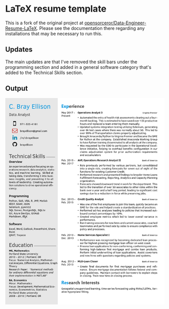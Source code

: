 # LaTeX resume template

This is a fork of the original project at [opensorceror/Data-Engineer-Resume-LaTeX](https://github.com/opensorceror/Data-Engineer-Resume-LaTeX). Please see the documentation there regarding any installations that may be necessary to run this.

## Updates

The main updates are that I've removed the skill bars under the programming section and added in a general software category that's added to the Technical Skills section.

## Output

![resume](screen.png)